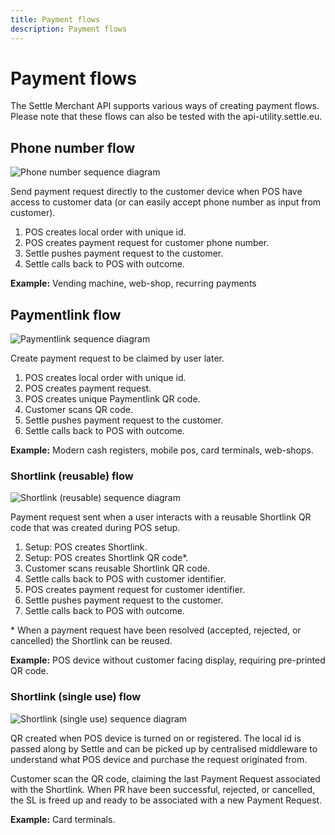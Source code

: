 ```yaml
---
title: Payment flows
description: Payment flows
---
```

# Payment flows

The Settle Merchant API supports various ways of creating payment flows. Please note that these flows can also be tested with the api-utility.settle.eu.

## Phone number flow

![Phone number sequence diagram](/media/phonenumber.png "Phone number sequence diagram")

Send payment request directly to the customer device when POS have access to customer data (or can easily accept phone number as input from customer).

1. POS creates local order with unique id.
2. POS creates payment request for customer phone number.
3. Settle pushes payment request to the customer.
4. Settle calls back to POS with outcome.

**Example:** Vending machine, web-shop, recurring payments

## Paymentlink flow

![Paymentlink sequence diagram](/media/paymentlink.png "Paymentlink sequence diagram")

Create payment request to be claimed by user later.

1. POS creates local order with unique id.
2. POS creates payment request.
3. POS creates unique Paymentlink QR code.
4. Customer scans QR code.
5. Settle pushes payment request to the customer.
6. Settle calls back to POS with outcome.

**Example:** Modern cash registers, mobile pos, card terminals, web-shops.

### Shortlink (reusable) flow

![Shortlink (reusable) sequence diagram](/media/shortlink-reusable-.png "Shortlink (reusable) sequence diagram")

Payment request sent when a user interacts with a reusable Shortlink QR code that was created during POS setup.

1. Setup: POS creates Shortlink.
2. Setup: POS creates Shortlink QR code*.
3. Customer scans reusable Shortlink QR code.
4. Settle calls back to POS with customer identifier.
5. POS creates payment request for customer identifier.
6. Settle pushes payment request to the customer.
7. Settle calls back to POS with outcome.

\* When a payment request have been resolved (accepted, rejected, or cancelled) the Shortlink can be reused.

**Example:** POS device without customer facing display, requiring pre-printed QR code.

### Shortlink (single use) flow

![Shortlink (single use) sequence diagram](/media/shortlink-single-use-.png "Shortlink (single use) sequence diagram")

QR created when POS device is turned on or registered.
The local id is passed along by Settle and can be picked up by centralised middleware to understand what POS device and purchase the request originated from.

Customer scan the QR code, claiming the last Payment Request associated with the Shortlink. When PR have been successful, rejected, or cancelled, the SL is freed up and ready to be associated with a new Payment Request.

**Example:** Card terminals.